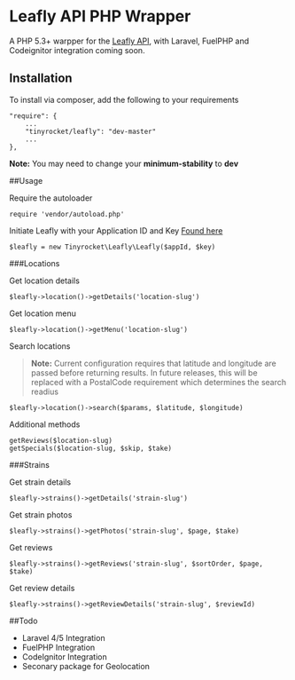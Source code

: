 Leafly API PHP Wrapper
===========================
A PHP 5.3+ warpper for the [Leafly API](https://developer.leafly.com/), with Laravel, FuelPHP and Codeignitor integration coming soon.

## Installation

To install via composer, add the following to your requirements

    "require": {
		...
		"tinyrocket/leafly": "dev-master"
		...
	},
**Note:** You may need to change your **minimum-stability** to **dev**

##Usage

Require the autoloader
	
	require 'vendor/autoload.php'
	
Initiate Leafly with your Application ID and Key [Found here](https://developer.leafly.com/)
	
	$leafly = new Tinyrocket\Leafly\Leafly($appId, $key)
	
###Locations

Get location details

	$leafly->location()->getDetails('location-slug')
	
Get location menu

	$leafly->location()->getMenu('location-slug')
	
Search locations
> **Note:** Current configuration requires that latitude and longitude are passed before returning results. In future releases, this will be replaced with a PostalCode requirement which determines the search readius

	$leafly->location()->search($params, $latitude, $longitude)
	
Additional methods

	getReviews($location-slug)
	getSpecials($location-slug, $skip, $take)
	
###Strains

Get strain details
	
	$leafly->strains()->getDetails('strain-slug')
	
Get strain photos

	$leafly->strains()->getPhotos('strain-slug', $page, $take)
	
Get reviews

	$leafly->strains()->getReviews('strain-slug', $sortOrder, $page, $take)
	
Get review details

	$leafly->strains()->getReviewDetails('strain-slug', $reviewId)

##Todo

* Laravel 4/5 Integration
* FuelPHP Integration
* CodeIgnitor Integration
* Seconary package for Geolocation